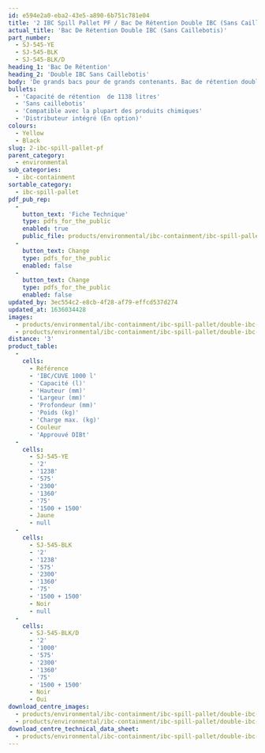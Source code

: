 ```yaml
---
id: e594e2a0-eba2-43e5-a890-6b751c781e04
title: '2 IBC Spill Pallet PF / Bac De Rétention Double IBC (Sans Caillebotis)'
actual_title: 'Bac De Rétention Double IBC (Sans Caillebotis)'
part_number:
  - SJ-545-YE
  - SJ-545-BLK
  - SJ-545-BLK/D
heading_1: 'Bac De Rétention'
heading_2: 'Double IBC Sans Caillebotis'
body: 'De grands bacs pour de grands contenants. Bac de rétention double IBC sans caillebotis.'
bullets:
  - 'Capacité de rétention  de 1138 litres'
  - 'Sans caillebotis'
  - 'Compatible avec la plupart des produits chimiques'
  - 'Distributeur intégré (En option)'
colours:
  - Yellow
  - Black
slug: 2-ibc-spill-pallet-pf
parent_category:
  - environmental
sub_categories:
  - ibc-containment
sortable_category:
  - ibc-spill-pallet
pdf_pub_rep:
  -
    button_text: 'Fiche Technique'
    type: pdfs_for_the_public
    enabled: true
    public_file: products/environmental/ibc-containment/ibc-spill-pallet/double-ibc-platform-free/pdf-lr/EV-Spill-Pallet-(2-IBC-Platformless)-TD_FR.pdf
  -
    button_text: Change
    type: pdfs_for_the_public
    enabled: false
  -
    button_text: Change
    type: pdfs_for_the_public
    enabled: false
updated_by: 3ec554c2-e8cb-4f28-af79-effcd537d274
updated_at: 1636034428
images:
  - products/environmental/ibc-containment/ibc-spill-pallet/double-ibc-platform-free/images-hr/SJ-545-YE_01.png
  - products/environmental/ibc-containment/ibc-spill-pallet/double-ibc-platform-free/images-hr/SJ-545-YE_02.png
distance: '3'
product_table:
  -
    cells:
      - Référence
      - 'IBC/CUVE 1000 l'
      - 'Capacité (l)'
      - 'Hauteur (mm)'
      - 'Largeur (mm)'
      - 'Profondeur (mm)'
      - 'Poids (kg)'
      - 'Charge max. (kg)'
      - Couleur
      - 'Approuvé DIBt'
  -
    cells:
      - SJ-545-YE
      - '2'
      - '1238'
      - '575'
      - '2300'
      - '1360'
      - '75'
      - '1500 + 1500'
      - Jaune
      - null
  -
    cells:
      - SJ-545-BLK
      - '2'
      - '1238'
      - '575'
      - '2300'
      - '1360'
      - '75'
      - '1500 + 1500'
      - Noir
      - null
  -
    cells:
      - SJ-545-BLK/D
      - '2'
      - '1000'
      - '575'
      - '2300'
      - '1360'
      - '75'
      - '1500 + 1500'
      - Noir
      - Oui
download_centre_images:
  - products/environmental/ibc-containment/ibc-spill-pallet/double-ibc-platform-free/images-hr/SJ-545-YE_01.png
  - products/environmental/ibc-containment/ibc-spill-pallet/double-ibc-platform-free/images-hr/SJ-545-YE_02.png
download_centre_technical_data_sheet:
  - products/environmental/ibc-containment/ibc-spill-pallet/double-ibc-platform-free/pdf-hr/EV-Spill-Pallet-(2-IBC-Platformless)-TD_FR.pdf
---
```

